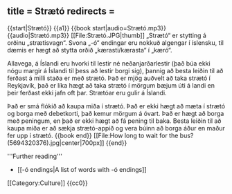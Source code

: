 title = Strætó
redirects =
---

{{start|Strætó}}
{{a1}}
{{book start|audio=Strætó.mp3}}
{{audio|Strætó.mp3}}
[[File:Strætó.JPG|thumb]]
„Strætó“ er stytting á orðinu „strætisvagn“. Svona „-ó“ endingar eru nokkuð algengar í íslensku, til dæmis er hægt að stytta orðið „kærasti/kærasta“ í „kæró“.

Allavega, á Íslandi eru hvorki til lestir né neðanjarðarlestir (það búa ekki nógu margir á Íslandi til þess að lestir borgi sig), þannig að besta leiðin til að ferðast á milli staða er með strætó. Það er mjög auðvelt að taka strætó í Reykjavík, það er líka hægt að taka strætó í mörgum bæjum úti á landi en þeir ferðast ekki jafn oft þar. Strætóar eru gulir á Íslandi. 

Það er smá flókið að kaupa miða í strætó. Það er ekki hægt að mæta í strætó og borga með debetkorti, það kemur mörgum á óvart. Það er hægt að borga með peningum, en það er ekki hægt að fá pening til baka. Besta leiðin til að kaupa miða er að sækja strætó-appið og vera búinn að borga áður en maður fer upp í strætó.
{{book end}}
[[File:How long to wait for the bus? (5694320376).jpg|center|700px]]
{{end}}



'''Further reading'''
* [[-ó endings|A list of words with -ó endings]]

[[Category:Culture]]
<noinclude>{{cc0}}</noinclude>